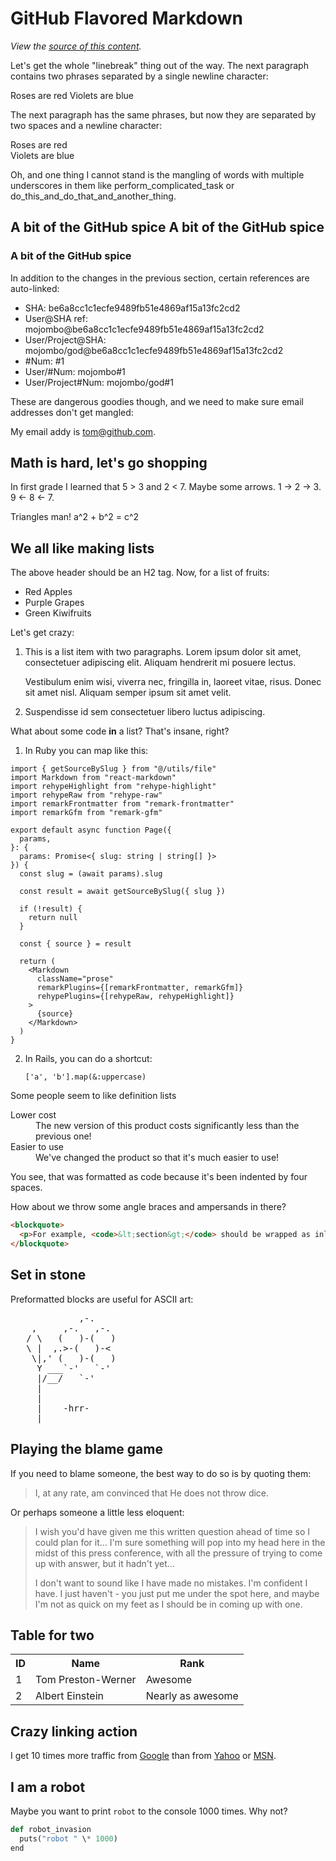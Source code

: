 # GitHub Flavored Markdown

_View the [source of this content](http://github.github.com/github-flavored-markdown/sample_content.html)._

Let's get the whole "linebreak" thing out of the way. The next paragraph contains two phrases separated by a single newline character:

Roses are red
Violets are blue

The next paragraph has the same phrases, but now they are separated by two spaces and a newline character:

Roses are red  
Violets are blue

Oh, and one thing I cannot stand is the mangling of words with multiple underscores in them like perform_complicated_task or do_this_and_do_that_and_another_thing.

## A bit of the GitHub spice A bit of the GitHub spice

### A bit of the GitHub spice

In addition to the changes in the previous section, certain references are auto-linked:

- SHA: be6a8cc1c1ecfe9489fb51e4869af15a13fc2cd2
- User@SHA ref: mojombo@be6a8cc1c1ecfe9489fb51e4869af15a13fc2cd2
- User/Project@SHA: mojombo/god@be6a8cc1c1ecfe9489fb51e4869af15a13fc2cd2
- \#Num: #1
- User/#Num: mojombo#1
- User/Project#Num: mojombo/god#1

These are dangerous goodies though, and we need to make sure email addresses don't get mangled:

My email addy is tom@github.com.

## Math is hard, let's go shopping

In first grade I learned that 5 > 3 and 2 < 7. Maybe some arrows. 1 -> 2 -> 3. 9 <- 8 <- 7.

Triangles man! a^2 + b^2 = c^2

## We all like making lists

The above header should be an H2 tag. Now, for a list of fruits:

- Red Apples
- Purple Grapes
- Green Kiwifruits

Let's get crazy:

1.  This is a list item with two paragraphs. Lorem ipsum dolor
    sit amet, consectetuer adipiscing elit. Aliquam hendrerit
    mi posuere lectus.

    Vestibulum enim wisi, viverra nec, fringilla in, laoreet
    vitae, risus. Donec sit amet nisl. Aliquam semper ipsum
    sit amet velit.

2.  Suspendisse id sem consectetuer libero luctus adipiscing.

What about some code **in** a list? That's insane, right?

1.  In Ruby you can map like this:

```tsx
import { getSourceBySlug } from "@/utils/file"
import Markdown from "react-markdown"
import rehypeHighlight from "rehype-highlight"
import rehypeRaw from "rehype-raw"
import remarkFrontmatter from "remark-frontmatter"
import remarkGfm from "remark-gfm"

export default async function Page({
  params,
}: {
  params: Promise<{ slug: string | string[] }>
}) {
  const slug = (await params).slug

  const result = await getSourceBySlug({ slug })

  if (!result) {
    return null
  }

  const { source } = result

  return (
    <Markdown
      className="prose"
      remarkPlugins={[remarkFrontmatter, remarkGfm]}
      rehypePlugins={[rehypeRaw, rehypeHighlight]}
    >
      {source}
    </Markdown>
  )
}
```

2.  In Rails, you can do a shortcut:

        ['a', 'b'].map(&:uppercase)

Some people seem to like definition lists

<dl>
  <dt>Lower cost</dt>
  <dd>The new version of this product costs significantly less than the previous one!</dd>
  <dt>Easier to use</dt>
  <dd>We've changed the product so that it's much easier to use!</dd>
</dl>

You see, that was formatted as code because it's been indented by four spaces.

How about we throw some angle braces and ampersands in there?

```html
<blockquote>
  <p>For example, <code>&lt;section&gt;</code> should be wrapped as inline.</p>
</blockquote>
```

## Set in stone

Preformatted blocks are useful for ASCII art:

<pre>
             ,-. 
    ,     ,-.   ,-. 
   / \   (   )-(   ) 
   \ |  ,.>-(   )-< 
    \|,' (   )-(   ) 
     Y ___`-'   `-' 
     |/__/   `-' 
     | 
     | 
     |    -hrr- 
  ___|_____________ 
</pre>

## Playing the blame game

If you need to blame someone, the best way to do so is by quoting them:

> I, at any rate, am convinced that He does not throw dice.

Or perhaps someone a little less eloquent:

> I wish you'd have given me this written question ahead of time so I
> could plan for it... I'm sure something will pop into my head here in
> the midst of this press conference, with all the pressure of trying to
> come up with answer, but it hadn't yet...
>
> I don't want to sound like
> I have made no mistakes. I'm confident I have. I just haven't - you
> just put me under the spot here, and maybe I'm not as quick on my feet
> as I should be in coming up with one.

## Table for two

<table>
  <tr>
    <th>ID</th><th>Name</th><th>Rank</th>
  </tr>
  <tr>
    <td>1</td><td>Tom Preston-Werner</td><td>Awesome</td>
  </tr>
  <tr>
    <td>2</td><td>Albert Einstein</td><td>Nearly as awesome</td>
  </tr>
</table>

## Crazy linking action

I get 10 times more traffic from [Google][1] than from
[Yahoo][2] or [MSN][3].

[1]: http://google.com/ "Google"
[2]: http://search.yahoo.com/ "Yahoo Search"
[3]: http://search.msn.com/ "MSN Search"

## I am a robot

Maybe you want to print `robot` to the console 1000 times. Why not?

```python
def robot_invasion
  puts("robot " \* 1000)
end
```
